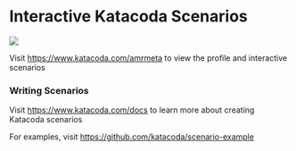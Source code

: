 # Interactive Katacoda Scenarios

[![](http://shields.katacoda.com/katacoda/amrmeta/count.svg)](https://www.katacoda.com/amrmeta "Get your profile on Katacoda.com")

Visit https://www.katacoda.com/amrmeta to view the profile and interactive scenarios

### Writing Scenarios
Visit https://www.katacoda.com/docs to learn more about creating Katacoda scenarios

For examples, visit https://github.com/katacoda/scenario-example
